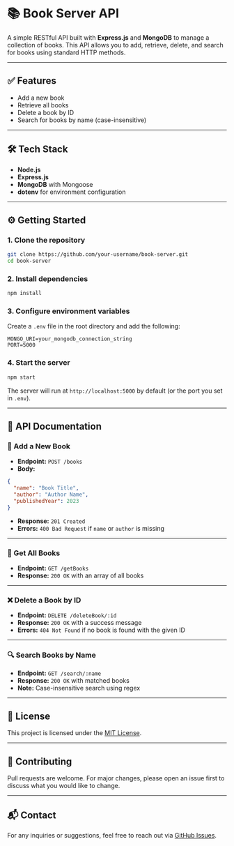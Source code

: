# 📚 Book Server API

A simple RESTful API built with **Express.js** and **MongoDB** to manage a collection of books. This API allows you to add, retrieve, delete, and search for books using standard HTTP methods.

---

## ✅ Features

- Add a new book
- Retrieve all books
- Delete a book by ID
- Search for books by name (case-insensitive)

---

## 🛠️ Tech Stack

- **Node.js**
- **Express.js**
- **MongoDB** with Mongoose
- **dotenv** for environment configuration


---

## ⚙️ Getting Started

### 1. Clone the repository

```bash
git clone https://github.com/your-username/book-server.git
cd book-server
```

### 2. Install dependencies

```bash
npm install
```

### 3. Configure environment variables

Create a `.env` file in the root directory and add the following:

```env
MONGO_URI=your_mongodb_connection_string
PORT=5000
```

### 4. Start the server

```bash
npm start
```

The server will run at `http://localhost:5000` by default (or the port you set in `.env`).

---

## 📘 API Documentation

### 📗 Add a New Book

- **Endpoint:** `POST /books`
- **Body:**

```json
{
  "name": "Book Title",
  "author": "Author Name",
  "publishedYear": 2023
}
```

- **Response:** `201 Created`
- **Errors:** `400 Bad Request` if `name` or `author` is missing

---

### 📘 Get All Books

- **Endpoint:** `GET /getBooks`
- **Response:** `200 OK` with an array of all books

---

### ❌ Delete a Book by ID

- **Endpoint:** `DELETE /deleteBook/:id`
- **Response:** `200 OK` with a success message
- **Errors:** `404 Not Found` if no book is found with the given ID

---

### 🔍 Search Books by Name

- **Endpoint:** `GET /search/:name`
- **Response:** `200 OK` with matched books
- **Note:** Case-insensitive search using regex

---

## 📝 License

This project is licensed under the [MIT License](https://opensource.org/licenses/MIT).

---

## 🤝 Contributing

Pull requests are welcome. For major changes, please open an issue first to discuss what you would like to change.

---

## 📬 Contact

For any inquiries or suggestions, feel free to reach out via [GitHub Issues](https://github.com/your-username/book-server/issues).
